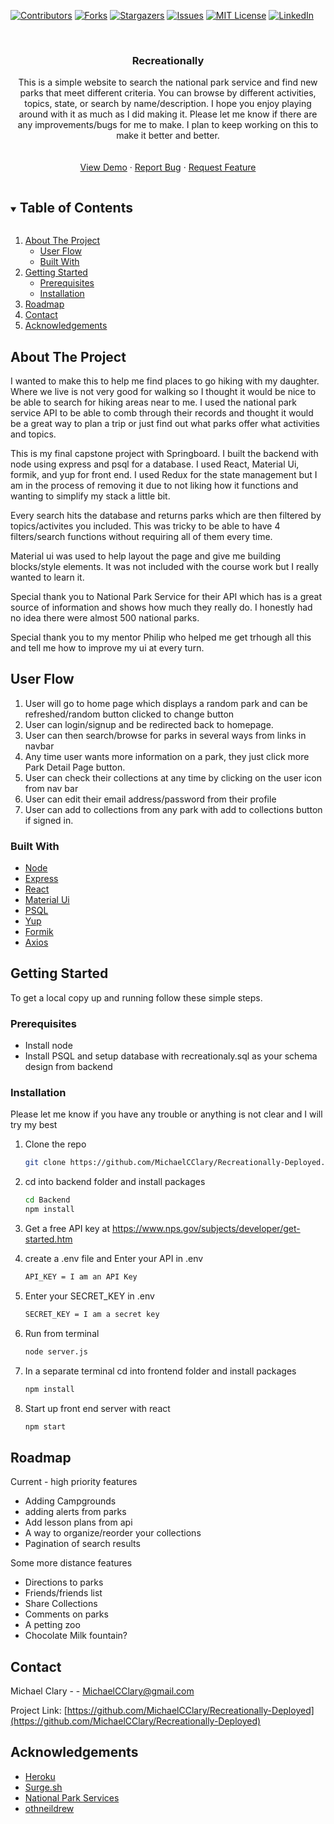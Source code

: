 ﻿<!--
*** Thanks for checking out the Best-README-Template. If you have a suggestion
*** that would make this better, please fork the repo and create a pull request
*** or simply open an issue with the tag "enhancement".
*** Thanks again! Now go create something AMAZING! :D
***
***
***
*** To avoid retyping too much info. Do a search and replace for the following:
*** MichaelCClary, CapstoneOne, twitter_handle, MichaelCClary@gmail.com, The Vault, project_description
-->



<!-- PROJECT SHIELDS -->
<!--
*** I'm using markdown "reference style" links for readability.
*** Reference links are enclosed in brackets [ ] instead of parentheses ( ).
*** See the bottom of this document for the declaration of the reference variables
*** for contributors-url, forks-url, etc. This is an optional, concise syntax you may use.
*** https://www.markdownguide.org/basic-syntax/#reference-style-links
-->
[![Contributors][contributors-shield]][contributors-url]
[![Forks][forks-shield]][forks-url]
[![Stargazers][stars-shield]][stars-url]
[![Issues][issues-shield]][issues-url]
[![MIT License][license-shield]][license-url]
[![LinkedIn][linkedin-shield]][linkedin-url]


<!-- PROJECT LOGO -->
<br />
<p align="center">
  <!-- <a href="https://github.com/MichaelCClary/Recreationally-Deployed">
   <img src="images/logo.png" alt="Logo" width="80" height="80">
    Recreationally
  </a>  -->

  <h3 align="center">Recreationally</h3>

  <p align="center">
    This is a simple website to search the national park service and find new parks that meet different criteria.  You can browse by different activities, topics, state, or search by name/description.  I hope you enjoy playing around with it as much as I did making it.  Please let me know if there are any improvements/bugs for me to make.  I plan to keep working on this to make it better and better.
    <br />
    <!-- <a href="https://github.com/MichaelCClary/Recreationally-Deployed"><strong>Explore the docs »</strong></a> -->
    <br />
    <br />
    <a href="https://level-exchange.surge.sh/">View Demo</a>
    ·
    <a href="https://github.com/MichaelCClary/Recreationally-Deployed/issues">Report Bug</a>
    ·
    <a href="https://github.com/MichaelCClary/Recreationally-Deployed/issues">Request Feature</a>
  </p>
</p>



<!-- TABLE OF CONTENTS -->
<details open="open">
  <summary><h2 style="display: inline-block">Table of Contents</h2></summary>
  <ol>
    <li>
      <a href="#about-the-project">About The Project</a>
      <ul>
        <li><a href="#user-flow">User Flow</a></li>
      </ul>
      <ul>
        <li><a href="#built-with">Built With</a></li>
      </ul>
    </li>
    <li>
      <a href="#getting-started">Getting Started</a>
      <ul>
        <li><a href="#prerequisites">Prerequisites</a></li>
        <li><a href="#installation">Installation</a></li>
      </ul>
    </li>
    <li><a href="#roadmap">Roadmap</a></li>
    <!-- <li><a href="#contributing">Contributing</a></li>
    <li><a href="#license">License</a></li> -->
    <li><a href="#contact">Contact</a></li>
    <li><a href="#acknowledgements">Acknowledgements</a></li>
  </ol>
</details>



<!-- ABOUT THE PROJECT -->
## About The Project
I wanted to make this to help me find places to go hiking with my daughter.  Where we live is not very good for walking so I thought it would be nice to be able to search for hiking areas near to me.  I used the national park service API to be able to comb through their records and thought it would be a great way to plan a trip or just find out what parks offer what activities and topics.

This is my final capstone project with Springboard.
I built the backend with node using express and psql for a database. I used React, Material Ui, formik, and yup for front end.  I used Redux for the state management but I am in the process of removing it due to not liking how it functions and wanting to simplify my stack a little bit.

Every search hits the database and returns parks which are then filtered by topics/activites you included.  This was tricky to be able to have 4 filters/search functions without requiring all of them every time.

Material ui was used to help layout the page and give me building blocks/style elements.  It was not included with the course work but I really wanted to learn it.  

Special thank you to National Park Service for their API which has is a great source of information and shows how much they really do.  I honestly had no idea there were almost 500 national parks.

Special thank you to my mentor Philip who helped me get trhough all this and tell me how to improve my ui at every turn.

## User Flow
1. User will go to home page which displays a random park and can be refreshed/random button clicked to change button
2. User can login/signup and be redirected back to homepage.
3. User can then search/browse for parks in several ways from links in navbar
4. Any time user wants more information on a park, they just click more Park Detail Page button.
5. User can check their collections at any time by clicking on the user icon from nav bar
6. User can edit their email address/password from their profile
7. User can add to collections from any park with add to collections button if signed in.

<!-- [![Product Name Screen Shot][product-screenshot]](https://example.com) -->
<!-- 
Here's a blank template to get started:
**To avoid retyping too much info. Do a search and replace with your text editor for the following:**
`MichaelCClary`, `CapstoneOne`, `twitter_handle`, `MichaelCClary@gmail.com`, `The Vault`, `project_description` -->


### Built With

* [Node](https://nodejs.org/en/)
* [Express](https://expressjs.com/)
* [React](https://reactjs.org/)
* [Material Ui](https://mui.com/)
* [PSQL](https://www.postgresql.org/)
* [Yup](https://www.npmjs.com/package/yup)
* [Formik](https://formik.org/)
* [Axios](https://github.com/axios/axios)



<!-- GETTING STARTED -->
## Getting Started

To get a local copy up and running follow these simple steps.

### Prerequisites

* Install node
* Install PSQL and setup database with recreationaly.sql as your schema design from backend

### Installation
Please let me know if you have any trouble or anything is not clear and I will try my best

1. Clone the repo
   ```sh
   git clone https://github.com/MichaelCClary/Recreationally-Deployed.git
   ```
2. cd into backend folder and install packages
   ```sh
   cd Backend
   npm install
   ```   
3. Get a free API key at https://www.nps.gov/subjects/developer/get-started.htm

4. create a .env file and Enter your API in .env
   ```sh
   API_KEY = I am an API Key
   ```
5. Enter your SECRET_KEY in .env
   ```sh
   SECRET_KEY = I am a secret key
   ```
6. Run from terminal
   ```sh
   node server.js
   ```
7. In a separate terminal cd into frontend folder and install packages
   ```sh
   npm install
   ```
8. Start up front end server with react   
   ```sh
   npm start
   ```


<!-- ROADMAP -->
## Roadmap

<!-- See the [open issues](https://github.com/MichaelCClary/CapstoneOne/issues) for a list of proposed features (and known issues). -->

Current - high priority features
* Adding Campgrounds
* adding alerts from parks
* Add lesson plans from api
* A way to organize/reorder your collections
* Pagination of search results

Some more distance features
* Directions to parks
* Friends/friends list
* Share Collections
* Comments on parks
* A petting zoo
* Chocolate Milk fountain?

<!-- CONTRIBUTING -->
<!-- ## Contributing

Contributions are what make the open source community such an amazing place to be learn, inspire, and create. Any contributions you make are **greatly appreciated**.

1. Fork the Project
2. Create your Feature Branch (`git checkout -b feature/AmazingFeature`)
3. Commit your Changes (`git commit -m 'Add some AmazingFeature'`)
4. Push to the Branch (`git push origin feature/AmazingFeature`)
5. Open a Pull Request

Email me if you have something you want me to add/a bug to fix and I will do my best.

<!-- LICENSE -->
<!-- ## License

Distributed under the MIT License. See `LICENSE` for more information. -->


<!-- CONTACT -->
## Contact

Michael Clary - <!--[@twitter_handle](https://twitter.com/twitter_handle) --> - MichaelCClary@gmail.com

Project Link: [https://github.com/MichaelCClary/Recreationally-Deployed](https://github.com/MichaelCClary/Recreationally-Deployed)



<!-- ACKNOWLEDGEMENTS -->
## Acknowledgements

* [Heroku](heroku.com)
* [Surge.sh](https://surge.sh/)
* [National Park Services](https://www.nps.gov/index.htm)
* [othneildrew](https://github.com/othneildrew/Best-README-Template)





<!-- MARKDOWN LINKS & IMAGES -->
<!-- https://www.markdownguide.org/basic-syntax/#reference-style-links -->
[contributors-shield]: https://img.shields.io/github/contributors/MichaelCClary/Recreationally-Deployed.svg?style=for-the-badge
[contributors-url]: https://github.com/MichaelCClary/Recreationally-Deployed/graphs/contributors
[forks-shield]: https://img.shields.io/github/forks/MichaelCClary/Recreationally-Deployed.svg?style=for-the-badge
[forks-url]: https://github.com/MichaelCClary/Recreationally-Deployed/network/members
[stars-shield]: https://img.shields.io/github/stars/MichaelCClary/Recreationally-Deployed.svg?style=for-the-badge
[stars-url]: https://github.com/MichaelCClary/Recreationally-Deployed/stargazers
[issues-shield]: https://img.shields.io/github/issues/MichaelCClary/Recreationally-Deployed.svg?style=for-the-badge
[issues-url]: https://github.com/MichaelCClary/Recreationally-Deployed/issues
[license-shield]: https://img.shields.io/github/license/MichaelCClary/Recreationally-Deployed.svg?style=for-the-badge
[license-url]: https://github.com/MichaelCClary/Recreationally-Deployed/blob/master/LICENSE.txt
[linkedin-shield]: https://img.shields.io/badge/-LinkedIn-black.svg?style=for-the-badge&logo=linkedin&colorB=555
[linkedin-url]: https://linkedin.com/in/MichaelCClary


